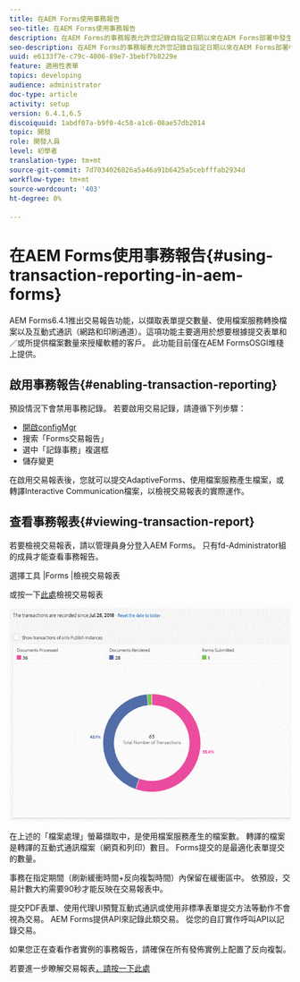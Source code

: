 ```yaml
---
title: 在AEM Forms使用事務報告
seo-title: 在AEM Forms使用事務報告
description: 在AEM Forms的事務報表允許您記錄自指定日期以來在AEM Forms部署中發生的所有事務。
seo-description: 在AEM Forms的事務報表允許您記錄自指定日期以來在AEM Forms部署中發生的所有事務。
uuid: e6133f7e-c79c-4006-89e7-3bebf7b8229e
feature: 適用性表單
topics: developing
audience: administrator
doc-type: article
activity: setup
version: 6.4.1,6.5
discoiquuid: 1abdf07a-b9f0-4c58-a1c6-08ae57db2014
topic: 開發
role: 開發人員
level: 初學者
translation-type: tm+mt
source-git-commit: 7d7034026826a5a46a91b6425a5cebfffab2934d
workflow-type: tm+mt
source-wordcount: '403'
ht-degree: 0%

---
```



# 在AEM Forms使用事務報告{#using-transaction-reporting-in-aem-forms}

AEM Forms6.4.1推出交易報告功能，以擷取表單提交數量、使用檔案服務轉換檔案以及互動式通訊（網路和印刷通道）。這項功能主要適用於想要根據提交表單和／或所提供檔案數量來授權軟體的客戶。 此功能目前僅在AEM FormsOSGI堆棧上提供。

## 啟用事務報告{#enabling-transaction-reporting}

預設情況下會禁用事務記錄。 若要啟用交易記錄，請遵循下列步驟：

* [開啟configMgr](http://localhost:4502/system/console/configMgr)
* 搜索「Forms交易報告」
* 選中「記錄事務」複選框
* 儲存變更

在啟用交易報表後，您就可以提交AdaptiveForms、使用檔案服務產生檔案，或轉譯Interactive Communication檔案，以檢視交易報表的實際運作。

## 查看事務報表{#viewing-transaction-report}

若要檢視交易報表，請以管理員身分登入AEM Forms。 只有fd-Administrator組的成員才能查看事務報告。

選擇工具 |Forms |檢視交易報表

或按一下[此處](http://localhost:4502/mnt/overlay/fd/transaction/gui/content/report.html)檢視交易報表

![TransactionReporting](assets/transactionreporting.gif)

在上述的「檔案處理」螢幕擷取中，是使用檔案服務產生的檔案數。 轉譯的檔案是轉譯的互動式通訊檔案（網頁和列印）數目。 Forms提交的是最適化表單提交的數量。

事務在指定期間（刷新緩衝時間+反向複製時間）內保留在緩衝區中。 依預設，交易計數大約需要90秒才能反映在交易報表中。

提交PDF表單、使用代理UI預覽互動式通訊或使用非標準表單提交方法等動作不會視為交易。 AEM Forms提供API來記錄此類交易。 從您的自訂實作呼叫API以記錄交易。

如果您正在查看作者實例的事務報告，請確保在所有發佈實例上配置了反向複製。

若要進一步瞭解交易報表[，請按一下此處](https://helpx.adobe.com/experience-manager/6-4/forms/using/transaction-reports-overview.html)

